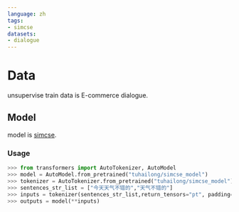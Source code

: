 ```yaml
---
language: zh
tags:
- simcse
datasets:
- dialogue
---
```


# Data
unsupervise train data is E-commerce dialogue.

## Model
model is [simcse](https://arxiv.org/abs/2104.08821). 

### Usage
```python
>>> from transformers import AutoTokenizer, AutoModel
>>> model = AutoModel.from_pretrained("tuhailong/simcse_model")
>>> tokenizer = AutoTokenizer.from_pretrained("tuhailong/simcse_model")
>>> sentences_str_list = ["今天天气不错的","天气不错的"]
>>> inputs = tokenizer(sentences_str_list,return_tensors="pt", padding='max_length', truncation=True, max_length=32)
>>> outputs = model(**inputs)
```